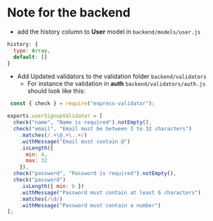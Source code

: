 # Note for the backend

* add the history column to **User** model in `backend/models/user.js`

```javascript
history: {
  type: Array,
  default: []
}
```

* Add Updated validators to the validation folder `backend/validators`
  * For instance the validation in **auth** `backend/validators/auth.js` should look like this:

```javascript
 const { check } = require("express-validator");

exports.userSignupValidator = [
  check("name", "Name is required").notEmpty(),
  check("email", "Email must be between 3 to 32 characters")
    .matches(/.+\@.+\..+/)
    .withMessage("Email must contain @")
    .isLength({
      min: 4,
      max: 32
    }),
  check("password", "Password is required").notEmpty(),
  check("password")
    .isLength({ min: 6 })
    .withMessage("Password must contain at least 6 characters")
    .matches(/\d/)
    .withMessage("Password must contain a number")
];
```
